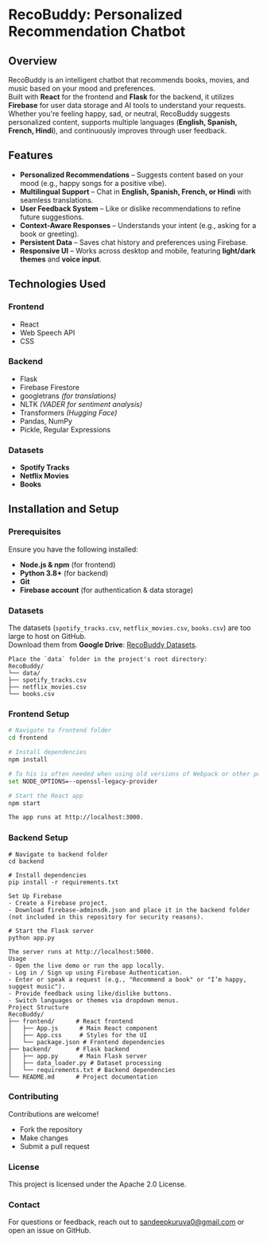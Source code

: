 # RecoBuddy: Personalized Recommendation Chatbot

## Overview
RecoBuddy is an intelligent chatbot that recommends books, movies, and music based on your mood and preferences.  
Built with **React** for the frontend and **Flask** for the backend, it utilizes **Firebase** for user data storage and AI tools to understand your requests.  
Whether you're feeling happy, sad, or neutral, RecoBuddy suggests personalized content, supports multiple languages (**English, Spanish, French, Hindi**), and continuously improves through user feedback.

## Features
- **Personalized Recommendations** – Suggests content based on your mood (e.g., happy songs for a positive vibe).
- **Multilingual Support** – Chat in **English, Spanish, French, or Hindi** with seamless translations.
- **User Feedback System** – Like or dislike recommendations to refine future suggestions.
- **Context-Aware Responses** – Understands your intent (e.g., asking for a book or greeting).
- **Persistent Data** – Saves chat history and preferences using Firebase.
- **Responsive UI** – Works across desktop and mobile, featuring **light/dark themes** and **voice input**.

## Technologies Used
### Frontend  
- React  
- Web Speech API  
- CSS  

### Backend  
- Flask  
- Firebase Firestore  
- googletrans *(for translations)*  
- NLTK *(VADER for sentiment analysis)*  
- Transformers *(Hugging Face)*  
- Pandas, NumPy  
- Pickle, Regular Expressions  

### Datasets  
- **Spotify Tracks**  
- **Netflix Movies**  
- **Books**  

## Installation and Setup

### Prerequisites
Ensure you have the following installed:
- **Node.js & npm** (for frontend)  
- **Python 3.8+** (for backend)  
- **Git**  
- **Firebase account** (for authentication & data storage)  

### Datasets  
The datasets (`spotify_tracks.csv`, `netflix_movies.csv`, `books.csv`) are too large to host on GitHub.  
Download them from **Google Drive**: [RecoBuddy Datasets](https://drive.google.com/drive/folders/1WUMlxrClSmdBPG78_3iFUNEhDXcqftZs?usp=drive_link).  
```
Place the `data` folder in the project's root directory:
RecoBuddy/
└── data/
├── spotify_tracks.csv
├── netflix_movies.csv
└── books.csv
```
### Frontend Setup  
```bash
# Navigate to frontend folder
cd frontend

# Install dependencies
npm install

# To his is often needed when using old versions of Webpack or other packages that depend on older OpenSSL versions.
set NODE_OPTIONS=--openssl-legacy-provider

# Start the React app
npm start

The app runs at http://localhost:3000.
```
### Backend Setup
```
# Navigate to backend folder
cd backend

# Install dependencies
pip install -r requirements.txt

Set Up Firebase
- Create a Firebase project.
- Download firebase-adminsdk.json and place it in the backend folder (not included in this repository for security reasons).

# Start the Flask server
python app.py

The server runs at http://localhost:5000.
Usage
- Open the live demo or run the app locally.
- Log in / Sign up using Firebase Authentication.
- Enter or speak a request (e.g., "Recommend a book" or "I’m happy, suggest music").
- Provide feedback using like/dislike buttons.
- Switch languages or themes via dropdown menus.
Project Structure
RecoBuddy/
├── frontend/      # React frontend
│   ├── App.js      # Main React component
│   ├── App.css     # Styles for the UI
│   └── package.json # Frontend dependencies
├── backend/       # Flask backend
│   ├── app.py      # Main Flask server
│   ├── data_loader.py # Dataset processing
│   └── requirements.txt # Backend dependencies
└── README.md      # Project documentation
```
### Contributing
Contributions are welcome!
- Fork the repository
- Make changes
- Submit a pull request
### License
This project is licensed under the Apache 2.0 License.
### Contact
For questions or feedback, reach out to sandeepkuruva0@gmail.com or open an issue on GitHub.



